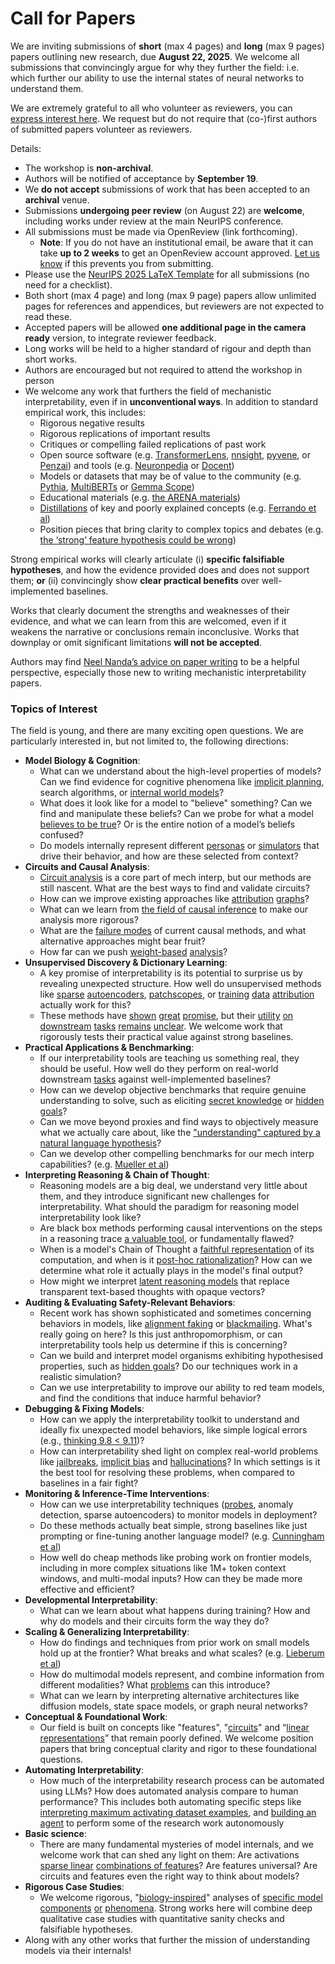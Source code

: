 # Call for Papers
We are inviting submissions of **short** (max 4 pages) and **long** (max 9 pages) papers outlining new research, due **August 22, 2025**. We welcome all submissions that convincingly argue for why they further the field: i.e. which further our ability to use the internal states of neural networks to understand them. 

We are extremely grateful to all who volunteer as reviewers, you can [express interest here](https://www.google.com/url?q=https://docs.google.com/forms/d/e/1FAIpQLSdiw1SJllzoTz_nqzDTzTOGb9DV3W_truQyh-WvYj_QGIi7Mg/viewform?usp%3Ddialog&sa=D&source=editors&ust=1752883650223470&usg=AOvVaw0UNOBDHdntzZ4wtMLeow1f). We request but do not require that (co-)first authors of submitted papers volunteer as reviewers. 

Details: 
* The workshop is **non-archival**.
* Authors will be notified of acceptance by **September 19**.
* We **do not accept** submissions of work that has been accepted to an **archival** venue.
* Submissions **undergoing peer review** (on August 22) are **welcome**, including works under review at the main NeurIPS conference.
* All submissions must be made via OpenReview (link forthcoming).
  * **Note**: If you do not have an institutional email, be aware that it can take **up to 2 weeks** to get an OpenReview account approved. [Let us know](mailto:neurips2025@mechinterpworkshop.com) if this prevents you from submitting.
* Please use the [NeurIPS 2025 LaTeX Template](https://www.google.com/url?q=https://media.neurips.cc/Conferences/NeurIPS2025/Styles.zip&sa=D&source=editors&ust=1752883650224704&usg=AOvVaw0jLj7HKhufQb77229UU6TX) for all submissions (no need for a checklist).
* Both short (max 4 page) and long (max 9 page) papers allow unlimited pages for references and appendices, but reviewers are not expected to read these.
* Accepted papers will be allowed **one additional page in the camera ready** version, to integrate reviewer feedback.
* Long works will be held to a higher standard of rigour and depth than short works.
* Authors are encouraged but not required to attend the workshop in person
* We welcome any work that furthers the field of mechanistic interpretability, even if in **unconventional ways**. In addition to standard empirical work, this includes:
  * Rigorous negative results
  * Rigorous replications of important results
  * Critiques or compelling failed replications of past work
  * Open source software (e.g. [TransformerLens](https://www.google.com/url?q=https://github.com/neelnanda-io/TransformerLens&sa=D&source=editors&ust=1752883650225747&usg=AOvVaw0kELgj__fHYAI47pUPqiCw), [nnsight](https://www.google.com/url?q=https://github.com/ndif-team/nnsight&sa=D&source=editors&ust=1752883650225821&usg=AOvVaw1VTUy-sQ9xiid93PPIjzTE), [pyvene](https://www.google.com/url?q=https://github.com/stanfordnlp/pyvene/tree/main/pyvene/models/mlp&sa=D&source=editors&ust=1752883650225902&usg=AOvVaw0VyB9yYIx_F2vvmKFylQXk), or [Penzai](https://www.google.com/url?q=https://github.com/google-deepmind/penzai&sa=D&source=editors&ust=1752883650225984&usg=AOvVaw0av6Bg1UnPd1KNHCryK71n)) and tools (e.g. [Neuronpedia](https://www.google.com/url?q=http://neuronpedia.org&sa=D&source=editors&ust=1752883650226065&usg=AOvVaw31nxN-wtJMDy_7EKJ3vwOn) or [Docent](https://www.google.com/url?q=https://transluce.org/introducing-docent&sa=D&source=editors&ust=1752883650226146&usg=AOvVaw1SD0fcAeaR_it7kWx7Z9oU))
  * Models or datasets that may be of value to the community (e.g. [Pythia](https://www.google.com/url?q=https://arxiv.org/abs/2304.01373&sa=D&source=editors&ust=1752883650226292&usg=AOvVaw1tpoKpwmSK5DMF9UsIu50U), [MultiBERTs](https://www.google.com/url?q=https://arxiv.org/abs/2106.16163&sa=D&source=editors&ust=1752883650226357&usg=AOvVaw2hXXqMh_8o4bUSsXq8V9Dz) or [Gemma Scope](https://www.google.com/url?q=https://arxiv.org/abs/2408.05147&sa=D&source=editors&ust=1752883650226422&usg=AOvVaw17JASJfz35r0wPyqbYUuBx))
  * Educational materials (e.g. [the ARENA materials](https://www.google.com/url?q=https://arena3-chapter1-transformer-interp.streamlit.app/&sa=D&source=editors&ust=1752883650226569&usg=AOvVaw0Tz9Lm38gweLcp8N9t7ZcL))
  * [Distillations](https://www.google.com/url?q=https://distill.pub/2017/research-debt/&sa=D&source=editors&ust=1752883650226666&usg=AOvVaw0CBp7Jp_rHU9prdHkaFM-e) of key and poorly explained concepts (e.g. [Ferrando et al](https://www.google.com/url?q=https://arxiv.org/abs/2405.00208&sa=D&source=editors&ust=1752883650226782&usg=AOvVaw0DuNNMUTzEoydGE7M9xhGQ))
  * Position pieces that bring clarity to complex topics and debates (e.g. [the ‘strong’ feature hypothesis could be wrong](https://www.google.com/url?q=https://www.alignmentforum.org/posts/tojtPCCRpKLSHBdpn/the-strong-feature-hypothesis-could-be-wrong&sa=D&source=editors&ust=1752883650227004&usg=AOvVaw3IUmnAOQwo5x7Ub3qz5LYU))

Strong empirical works will clearly articulate (i) **specific falsifiable hypotheses**, and how the evidence provided does and does not support them; **or** (ii) convincingly show **clear practical benefits** over well-implemented baselines. 

Works that clearly document the strengths and weaknesses of their evidence, and what we can learn from this are welcomed, even if it weakens the narrative or conclusions remain inconclusive. Works that downplay or omit significant limitations **will not be accepted**. 

Authors may find [Neel Nanda’s advice on paper writing](https://www.google.com/url?q=https://www.alignmentforum.org/posts/eJGptPbbFPZGLpjsp/highly-opinionated-advice-on-how-to-write-ml-papers&sa=D&source=editors&ust=1752883650227846&usg=AOvVaw15Lq2YGSj8X0oUgexEOtk0) to be a helpful perspective, especially those new to writing mechanistic interpretability papers. 
### Topics of Interest
The field is young, and there are many exciting open questions. We are particularly interested in, but not limited to, the following directions: 
* **Model Biology & Cognition**:
  * What can we understand about the high-level properties of models? Can we find evidence for cognitive phenomena like [implicit planning](https://www.google.com/url?q=https://transformer-circuits.pub/2025/attribution-graphs/biology.html%23dives-poems&sa=D&source=editors&ust=1752883650228437&usg=AOvVaw2x41WeN7KeW3Ctvkg3KF-D), search algorithms, or [internal world models](https://www.google.com/url?q=https://arxiv.org/abs/2210.13382&sa=D&source=editors&ust=1752883650228538&usg=AOvVaw1zotm7rlONqMMhpI51pyUV)?
  * What does it look like for a model to "believe" something? Can we find and manipulate these beliefs? Can we probe for what a model [believes to be true](https://www.google.com/url?q=https://arxiv.org/abs/2310.06824&sa=D&source=editors&ust=1752883650228750&usg=AOvVaw0eQ5ueTbleiOkxKd2Eihzi)? Or is the entire notion of a model’s beliefs confused?
  * Do models internally represent different [personas](https://www.google.com/url?q=https://arxiv.org/abs/2406.12094&sa=D&source=editors&ust=1752883650228939&usg=AOvVaw3vcP-ZMwdjcoXIqvFOgyzT) or [simulators](https://www.google.com/url?q=https://www.nature.com/articles/s41586-023-06647-8&sa=D&source=editors&ust=1752883650229014&usg=AOvVaw0debbTbpggw8hZxw3ya5Jw) that drive their behavior, and how are these selected from context?
* **Circuits and Causal Analysis**:
  * [Circuit analysis](https://www.google.com/url?q=https://distill.pub/2020/circuits/zoom-in/&sa=D&source=editors&ust=1752883650229240&usg=AOvVaw2Jq0U3GfNbgOP9nPGV5Dga) is a core part of mech interp, but our methods are still nascent. What are the best ways to find and validate circuits?
  * How can we improve existing approaches like [attribution](https://www.google.com/url?q=https://arxiv.org/abs/2406.11944&sa=D&source=editors&ust=1752883650229477&usg=AOvVaw1AZ0Xea6X9ntDbdkpxiMZP) [graphs](https://www.google.com/url?q=https://transformer-circuits.pub/2025/attribution-graphs/methods.html&sa=D&source=editors&ust=1752883650229561&usg=AOvVaw3o7tfjMNha-GObcg3mfN8Y)?
  * What can we learn from [the field of causal inference](https://www.google.com/url?q=https://arxiv.org/abs/2407.04690&sa=D&source=editors&ust=1752883650229689&usg=AOvVaw2u21EMKUG4a7yadG2gZlUO) to make our analysis more rigorous?
  * What are the [failure modes](https://www.google.com/url?q=https://arxiv.org/abs/2307.15771&sa=D&source=editors&ust=1752883650229820&usg=AOvVaw3mVNavTnglfo5XJD_RwLck) of current causal methods, and what alternative approaches might bear fruit?
  * How far can we push [weight-based](https://www.google.com/url?q=https://arxiv.org/abs/2301.05217&sa=D&source=editors&ust=1752883650229993&usg=AOvVaw3KrKwPAJoITBDiy252aqaU) [analysis](https://www.google.com/url?q=https://arxiv.org/abs/2410.08417&sa=D&source=editors&ust=1752883650230052&usg=AOvVaw1WY-SXVubePgRUN5Ky3ios)?
* **Unsupervised Discovery & Dictionary Learning**:
  * A key promise of interpretability is its potential to surprise us by revealing unexpected structure. How well do unsupervised methods like [sparse](https://www.google.com/url?q=https://arxiv.org/abs/2103.15949&sa=D&source=editors&ust=1752883650230353&usg=AOvVaw1lCcyYHATbSRmDRmFoWTtm) [autoencoders](https://www.google.com/url?q=https://transformer-circuits.pub/2023/monosemantic-features&sa=D&source=editors&ust=1752883650230432&usg=AOvVaw2VWvlNFMXEZLubcWr8m0JI), [patch](https://www.google.com/url?q=https://arxiv.org/abs/2401.06102&sa=D&source=editors&ust=1752883650230493&usg=AOvVaw01Wi8PLnD77Mg4LXYly117)[scopes](https://www.google.com/url?q=https://arxiv.org/abs/2403.10949v2&sa=D&source=editors&ust=1752883650230558&usg=AOvVaw3xxkk3FhOJcal8PXG9QRUR), or [training](https://www.google.com/url?q=https://proceedings.mlr.press/v70/koh17a?ref%3Dhttps://githubhelp.com&sa=D&source=editors&ust=1752883650230640&usg=AOvVaw1Y9uQQPsaZqhPj7zw-qvMD) [data](https://www.google.com/url?q=https://arxiv.org/abs/2308.03296&sa=D&source=editors&ust=1752883650230699&usg=AOvVaw2eIRv59YIfVlIVxAQZcvvJ) [attribution](https://www.google.com/url?q=https://arxiv.org/abs/2205.11482&sa=D&source=editors&ust=1752883650230763&usg=AOvVaw0aF512OmoSMRh8mHm3QDjW) actually work for this?
  * These methods have [shown](https://www.google.com/url?q=https://transformer-circuits.pub/2024/scaling-monosemanticity/index.html&sa=D&source=editors&ust=1752883650230908&usg=AOvVaw3buutQc6T6Nae264fRiv89) [great](https://www.google.com/url?q=https://transformer-circuits.pub/2025/attribution-graphs/biology.html&sa=D&source=editors&ust=1752883650230987&usg=AOvVaw3Jexk6AF7xVqIswDDZ7_Ol) [promise](https://www.google.com/url?q=https://arxiv.org/abs/2503.10965&sa=D&source=editors&ust=1752883650231047&usg=AOvVaw1b3BBjq6BYkzgSOFH06nDS), but their [utility](https://www.google.com/url?q=https://arxiv.org/abs/2502.16681&sa=D&source=editors&ust=1752883650231116&usg=AOvVaw1vHGp0ZeljSEiUV1OcJwUI) [on](https://www.google.com/url?q=https://www.tilderesearch.com/blog/sieve&sa=D&source=editors&ust=1752883650231176&usg=AOvVaw0ngr5dS5PyOSE2CvT7uyu5) [downstream](https://www.google.com/url?q=https://arxiv.org/abs/2501.17148&sa=D&source=editors&ust=1752883650231239&usg=AOvVaw2oeHsSttQrwL7iPV--SFd8) [tasks](https://www.google.com/url?q=https://transformer-circuits.pub/2024/features-as-classifiers/index.html&sa=D&source=editors&ust=1752883650231317&usg=AOvVaw0mmhgscrBULbHn3zyO9TQh) [remains](https://www.google.com/url?q=https://arxiv.org/abs/2502.04382&sa=D&source=editors&ust=1752883650231377&usg=AOvVaw321sT4Ze460Okxh_KstGMo) [unclear](https://www.google.com/url?q=https://www.alignmentforum.org/posts/4uXCAJNuPKtKBsi28/negative-results-for-saes-on-downstream-tasks&sa=D&source=editors&ust=1752883650231469&usg=AOvVaw2RlW6deW9Hb5AjwEW8VWxP). We welcome work that rigorously tests their practical value against strong baselines.
* **Practical Applications & Benchmarking**:
  * If our interpretability tools are teaching us something real, they should be useful. How well do they perform on real-world downstream [tasks](https://www.google.com/url?q=https://www.lesswrong.com/posts/wGRnzCFcowRCrpX4Y/downstream-applications-as-validation-of-interpretability&sa=D&source=editors&ust=1752883650231881&usg=AOvVaw1eHt8peMRm9ls7CF8z9xes) against well-implemented baselines?
  * How can we develop objective benchmarks that require genuine understanding to solve, such as eliciting [secret knowledge](https://www.google.com/url?q=https://arxiv.org/abs/2505.14352&sa=D&source=editors&ust=1752883650232093&usg=AOvVaw1D4F0AlIemqiImjUH8ylzu) or [hidden goals](https://www.google.com/url?q=https://arxiv.org/abs/2503.10965&sa=D&source=editors&ust=1752883650232177&usg=AOvVaw08tSlRQu97XWh1bD1iC32m)?
  * Can we move beyond proxies and find ways to objectively measure what we actually care about, like the ["understanding" captured by a natural language hypothesis](https://www.google.com/url?q=https://arxiv.org/abs/2502.04382&sa=D&source=editors&ust=1752883650232394&usg=AOvVaw3aZkRdFByGG31hstHQCX9p)?
  * Can we develop other compelling benchmarks for our mech interp capabilities? (e.g. [Mueller et al](https://www.google.com/url?q=https://arxiv.org/abs/2504.13151&sa=D&source=editors&ust=1752883650232558&usg=AOvVaw1YHL7Y7MIYjkvXRbJ0A1KY))
* **Interpreting Reasoning & Chain of Thought**:
  * Reasoning models are a big deal, we understand very little about them, and they introduce significant new challenges for interpretability. What should the paradigm for reasoning model interpretability look like?
  * Are black box methods performing causal interventions on the steps in a reasoning trace [a valuable tool](https://www.google.com/url?q=https://arxiv.org/abs/2506.19143&sa=D&source=editors&ust=1752883650233024&usg=AOvVaw1bVcA-jhygxz4oN-y86LAE), or fundamentally flawed?
  * When is a model's Chain of Thought a [faithful representation](https://www.google.com/url?q=https://arxiv.org/abs/2305.04388&sa=D&source=editors&ust=1752883650233180&usg=AOvVaw20jXDJo3a32ZpqQgDqXIUv) of its computation, and when is it [post-hoc rationalization](https://www.google.com/url?q=https://arxiv.org/abs/2503.08679&sa=D&source=editors&ust=1752883650233286&usg=AOvVaw27w7_6122K36vgMSSfrQHN)? How can we determine what role it actually plays in the model's final output?
  * How might we interpret [latent reasoning models](https://www.google.com/url?q=https://arxiv.org/abs/2412.06769&sa=D&source=editors&ust=1752883650233474&usg=AOvVaw1YjsVSgEraU3JHEYj4W_Sy) that replace transparent text-based thoughts with opaque vectors?
* **Auditing & Evaluating Safety-Relevant Behaviors**:
  * Recent work has shown sophisticated and sometimes concerning behaviors in models, like [alignment faking](https://www.google.com/url?q=https://arxiv.org/abs/2412.14093&sa=D&source=editors&ust=1752883650233808&usg=AOvVaw02DJfsZAgEtYkX4q0zVn4l) or [blackmailing](https://www.google.com/url?q=https://www.anthropic.com/research/agentic-misalignment&sa=D&source=editors&ust=1752883650233886&usg=AOvVaw3VpY71dH_grBfWaY7-vFEn). What's really going on here? Is this just anthropomorphism, or can interpretability tools help us determine if this is concerning?
  * Can we build and interpret model organisms exhibiting hypothesised properties, such as [hidden goals](https://www.google.com/url?q=https://arxiv.org/abs/2503.10965&sa=D&source=editors&ust=1752883650234156&usg=AOvVaw0HL7aMwJXClMk11KTFjQCJ)? Do our techniques work in a realistic simulation?
  * Can we use interpretability to improve our ability to red team models, and find the conditions that induce harmful behavior?
* **Debugging & Fixing Models**:
  * How can we apply the interpretability toolkit to understand and ideally fix unexpected model behaviors, like simple logical errors (e.g., [thinking 9.8 < 9.11](https://www.google.com/url?q=https://transluce.org/observability-interface&sa=D&source=editors&ust=1752883650234655&usg=AOvVaw3JhcIA-UQ2-77nw_rTeTi0))?
  * How can interpretability shed light on complex real-world problems like [jailbreaks](https://www.google.com/url?q=https://transformer-circuits.pub/2025/attribution-graphs/biology.html%23dives-jailbreak&sa=D&source=editors&ust=1752883650234845&usg=AOvVaw2GYOQAspEOtDD9zH2t-rKu), [implicit bias](https://www.google.com/url?q=https://arxiv.org/abs/2506.10922&sa=D&source=editors&ust=1752883650234916&usg=AOvVaw0kQMndJpDfxLg3jCSJ0ku5) and [hallucinations](https://www.google.com/url?q=https://arxiv.org/abs/2411.14257&sa=D&source=editors&ust=1752883650235004&usg=AOvVaw0-Y6ioSLOSIh3akbMsVQff)? In which settings is it the best tool for resolving these problems, when compared to baselines in a fair fight?
* **Monitoring & Inference-Time Interventions**:
  * How can we use interpretability techniques ([probes](https://www.google.com/url?q=https://arxiv.org/abs/2102.12452&sa=D&source=editors&ust=1752883650235316&usg=AOvVaw2bmz-ZLwBHjOEgKdwvzn5z), anomaly detection, sparse autoencoders) to monitor models in deployment?
  * Do these methods actually beat simple, strong baselines like just prompting or fine-tuning another language model? (e.g. [Cunningham et al](https://www.google.com/url?q=https://alignment.anthropic.com/2025/cheap-monitors/&sa=D&source=editors&ust=1752883650235584&usg=AOvVaw1I9E_hny2I4tcvtNhc0bnl))
  * How well do cheap methods like probing work on frontier models, including in more complex situations like 1M+ token context windows, and multi-modal inputs? How can they be made more effective and efficient?
* **Developmental Interpretability**:
  * What can we learn about what happens during training? How and why do models and their circuits form the way they do?
* **Scaling & Generalizing Interpretability**:
  * How do findings and techniques from prior work on small models hold up at the frontier? What breaks and what scales? (e.g. [Lieberum et al](https://www.google.com/url?q=https://arxiv.org/abs/2307.09458&sa=D&source=editors&ust=1752883650236324&usg=AOvVaw3RfCKPyJDjPLiimb-KAW2p))
  * How do multimodal models represent, and combine information from different modalities? What [problems](https://www.google.com/url?q=https://openreview.net/pdf?id%3DVUhRdZp8ke&sa=D&source=editors&ust=1752883650236517&usg=AOvVaw3oWHoFTnvHqYSei7t8Zg3c) can this introduce?
  * What can we learn by interpreting alternative architectures like diffusion models, state space models, or graph neural networks?
* **Conceptual & Foundational Work**:
  * Our field is built on concepts like "features", "[circuits](https://www.google.com/url?q=https://distill.pub/2020/circuits/zoom-in/&sa=D&source=editors&ust=1752883650236891&usg=AOvVaw0gvBnBio34Xz2fb_HT_MCA)" and “[linear representations](https://www.google.com/url?q=https://transformer-circuits.pub/2024/july-update/index.html%23linear-representations&sa=D&source=editors&ust=1752883650236994&usg=AOvVaw1RHQ7fNmrGH6jz9knSrVbN)” that remain poorly defined. We welcome position papers that bring conceptual clarity and rigor to these foundational questions.
* **Automating Interpretability**:
  * How much of the interpretability research process can be automated using LLMs? How does automated analysis compare to human performance? This includes both automating specific steps like [interpreting maximum activating dataset examples](https://www.google.com/url?q=https://openaipublic.blob.core.windows.net/neuron-explainer/paper/index.html&sa=D&source=editors&ust=1752883650237486&usg=AOvVaw3htR9Qig4ShMdJp3HUv7t3), and [building an agent](https://www.google.com/url?q=https://arxiv.org/abs/2404.14394&sa=D&source=editors&ust=1752883650237567&usg=AOvVaw19ZNdNw6IKEKKcEXfs3szx) to perform some of the research work autonomously
* **Basic science**:
  * There are many fundamental mysteries of model internals, and we welcome work that can shed any light on them: Are activations [sparse linear](https://www.google.com/url?q=https://arxiv.org/abs/1601.03764&sa=D&source=editors&ust=1752883650237881&usg=AOvVaw3eVNrYpe-KCbFaR8uUB2S4) [combinations of features](https://www.google.com/url?q=https://transformer-circuits.pub/2022/toy_model/index.html&sa=D&source=editors&ust=1752883650237975&usg=AOvVaw1OAdgzqSD0WcS-77N8TmXe)? Are features universal? Are circuits and features even the right way to think about models?
* **Rigorous Case Studies**:
  * We welcome rigorous, "[biology-inspired](https://www.google.com/url?q=https://distill.pub/2020/circuits/curve-circuits/&sa=D&source=editors&ust=1752883650238304&usg=AOvVaw0Hxr9cUDlNbQHYBJLyQFF7)" analyses of [specific model](https://www.google.com/url?q=https://arxiv.org/abs/2310.04625&sa=D&source=editors&ust=1752883650238383&usg=AOvVaw0wzPh14yafBtgYF922WGs6) [components](https://www.google.com/url?q=https://transformer-circuits.pub/2024/scaling-monosemanticity/index.html&sa=D&source=editors&ust=1752883650238467&usg=AOvVaw0o1gWsxB2DRqtJtEnozBN6) [or](https://www.google.com/url?q=https://arxiv.org/abs/2305.01610&sa=D&source=editors&ust=1752883650238527&usg=AOvVaw2LU9hd3UfGb39bJh9xBs-I) [phenomena](https://www.google.com/url?q=https://arxiv.org/abs/2306.09346&sa=D&source=editors&ust=1752883650238588&usg=AOvVaw359EH5MIfWSh3INC-G6J_u). Strong works here will combine deep qualitative case studies with quantitative sanity checks and falsifiable hypotheses.
* Along with any other works that further the mission of understanding models via their internals!